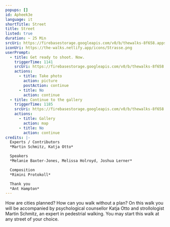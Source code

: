 ```yaml
---
popups: []
id: Apheek3e
language: it
shortTitle: Street
title: Street
listed: true
duration: ~ 25 Min
srcUri: https://firebasestorage.googleapis.com/v0/b/thewalks-8f658.appspot.com/o/mp3%2Fv0%2Fen_Apheek3e%2Fen_Apheek3e.mp3?alt=media&token=e20fef6d-b663-42d9-a1c2-6f160359d698
iconUri: https://the-walks.netlify.app/icons/Strasse.png
userPrompt:
  - title: Get ready to shoot. Now.
    triggerTime: 1141
    srcUri: https://firebasestorage.googleapis.com/v0/b/thewalks-8f658.appspot.com/o/mp3%2Fv0%2Fde_Apheek3e%2Fde_Apheek3e_loop_1.mp3?alt=media&token=22464db2-4fbe-4197-9dde-9115c26039e4
    actions:
      - title: Take photo
        action: picture
        postAction: continue
      - title: No
        action: continue
  - title: Continue to the gallery
    triggerTime: 1185
    srcUri: https://firebasestorage.googleapis.com/v0/b/thewalks-8f658.appspot.com/o/static%2Fmedias%2Fmulti_Zeubeel8_loop.mp3?alt=media&token=88349085-3303-48b9-bdc6-fd7b09519a26
    actions:
      - title: Gallery
        action: map
      - title: No
        action: continue
credits: |-
  Experts / Contributors
  *Martin Schmitz, Katja Otto*

  Speakers
  *Melanie Baxter-Jones, Melissa Holroyd, Joshua Lerner*

  Composition
  *Rimini Protokoll*

  Thank you
  *Ant Hampton*
---
```

How are cities planned? How can you walk without a plan? On this walk you will be accompanied by psychological counsellor Katja Otto and strollologist Martin Schmitz, an expert in pedestrial walking. You may start this walk at any street of your choice.
